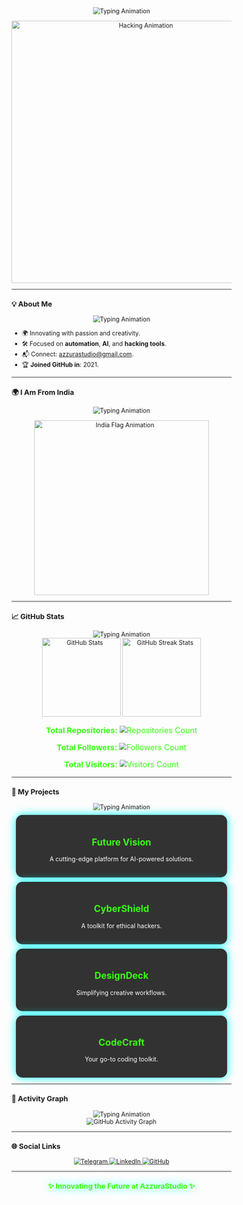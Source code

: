 <!-- Advanced Neon Profile for AzzuraStudio -->

<div align="center">
  <img src="https://readme-typing-svg.herokuapp.com?font=Monoton&size=45&pause=1200&color=39FF14&center=true&vCenter=true&width=900&lines=Welcome+to+AzzuraStudio;Innovating+the+Future;Coding+the+Extraordinary" alt="Typing Animation">
</div>

<p align="center">
  <img src="https://media0.giphy.com/media/LaVp0AyqR5bGsC5Cbm/giphy.gif" alt="Hacking Animation" width="600">
</p>

---

### **💡 About Me**
<div align="center">
  <img src="https://readme-typing-svg.herokuapp.com?font=Monoton&size=35&pause=1200&color=39FF14&center=true&vCenter=true&width=700&lines=💻+Full-Stack+Developer;✨+Tech+Innovator;🚀+Coding+the+Future!" alt="Typing Animation">
</div>

- 🌍 Innovating with passion and creativity.  
- 🛠️ Focused on **automation**, **AI**, and **hacking tools**.  
- 📬 Connect: [azzurastudio@gmail.com](mailto:azzurastudio@gmail.com).  
- 🏆 **Joined GitHub in**: 2021.

---

### **🌍 I Am From India**
<div align="center">
  <img src="https://readme-typing-svg.herokuapp.com?font=Monoton&size=35&pause=1200&color=39FF14&center=true&vCenter=true&width=700&lines=Representing+🇮🇳+India!" alt="Typing Animation">
</div>

<p align="center">
  <img src="https://media.giphy.com/media/xT0xeJpnrWC4XWblEk/giphy.gif" alt="India Flag Animation" width="400">
</p>

---

### **📈 GitHub Stats**
<div align="center">
  <img src="https://readme-typing-svg.herokuapp.com?font=Monoton&size=35&pause=1200&color=39FF14&center=true&vCenter=true&width=700&lines=📊+My+GitHub+Stats" alt="Typing Animation">
</div>

<div align="center">
  <img src="https://github-readme-stats.vercel.app/api?username=AzzuraStudio&show_icons=true&theme=radical&include_all_commits=true" alt="GitHub Stats" height="180">
  <img src="https://streak-stats.demolab.com?user=AzzuraStudio&theme=radical" alt="GitHub Streak Stats" height="180">
</div>

<p align="center" style="color: #39FF14; font-size: 18px;">
  <strong>Total Repositories:</strong>  
  <img src="https://img.shields.io/github/repos/AzzuraStudio?style=flat-square&color=39FF14" alt="Repositories Count">
</p>

<p align="center" style="color: #39FF14; font-size: 18px;">
  <strong>Total Followers:</strong>  
  <img src="https://img.shields.io/github/followers/AzzuraStudio?style=flat-square&color=39FF14" alt="Followers Count">
</p>

<p align="center" style="color: #39FF14; font-size: 18px;">
  <strong>Total Visitors:</strong>  
  <img src="https://visitor-badge.laobi.icu/badge?page_id=AzzuraStudio&color=39FF14" alt="Visitors Count">
</p>

---

### **🚀 My Projects**
<div align="center">
  <img src="https://readme-typing-svg.herokuapp.com?font=Monoton&size=35&pause=1200&color=39FF14&center=true&vCenter=true&width=700&lines=🚀+Explore+My+Projects" alt="Typing Animation">
</div>

<div align="center" style="width: 100%;">
  <div align="center" style="margin: 10px; border-radius: 15px; background: rgba(0, 0, 0, 0.8); padding: 20px; box-shadow: 0px 0px 20px cyan;">
    <h2 style="color: #39FF14;">Future Vision</h2>
    <p style="color: #FFF;">A cutting-edge platform for AI-powered solutions.</p>
  </div>
  
  <div align="center" style="margin: 10px; border-radius: 15px; background: rgba(0, 0, 0, 0.8); padding: 20px; box-shadow: 0px 0px 20px cyan;">
    <h2 style="color: #39FF14;">CyberShield</h2>
    <p style="color: #FFF;">A toolkit for ethical hackers.</p>
  </div>

  <div align="center" style="margin: 10px; border-radius: 15px; background: rgba(0, 0, 0, 0.8); padding: 20px; box-shadow: 0px 0px 20px cyan;">
    <h2 style="color: #39FF14;">DesignDeck</h2>
    <p style="color: #FFF;">Simplifying creative workflows.</p>
  </div>

  <div align="center" style="margin: 10px; border-radius: 15px; background: rgba(0, 0, 0, 0.8); padding: 20px; box-shadow: 0px 0px 20px cyan;">
    <h2 style="color: #39FF14;">CodeCraft</h2>
    <p style="color: #FFF;">Your go-to coding toolkit.</p>
  </div>
</div>

---

### **🌌 Activity Graph**
<div align="center">
  <img src="https://readme-typing-svg.herokuapp.com?font=Monoton&size=35&pause=1200&color=39FF14&center=true&vCenter=true&width=700&lines=🌌+Daily+Activity+Tracker" alt="Typing Animation">
</div>

<div align="center">
  <img src="https://github-readme-activity-graph.vercel.app/graph?username=AzzuraStudio&theme=react-dark&hide_border=true&color=39FF14" alt="GitHub Activity Graph">
</div>

---

### **🌐 Social Links**
<div align="center">
  <a href="https://t.me/AzzuraStudio">
    <img src="https://img.shields.io/badge/Telegram-2CA5E0?style=for-the-badge&logo=telegram&logoColor=white" alt="Telegram">
  </a>
  <a href="https://linkedin.com">
    <img src="https://img.shields.io/badge/LinkedIn-0077B5?style=for-the-badge&logo=linkedin&logoColor=white" alt="LinkedIn">
  </a>
  <a href="https://github.com/AzzuraStudio">
    <img src="https://img.shields.io/badge/GitHub-181717?style=for-the-badge&logo=github&logoColor=white" alt="GitHub">
  </a>
</div>

---

<h3 align="center" style="color: #39FF14; text-shadow: 0px 0px 20px cyan;">✨ Innovating the Future at AzzuraStudio ✨</h3>
